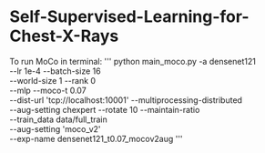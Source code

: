 # Self-Supervised-Learning-for-Chest-X-Rays

To run MoCo in terminal:
'''
python main_moco.py -a densenet121 \
            --lr 1e-4 --batch-size 16 \
            --world-size 1 --rank 0 \
            --mlp --moco-t 0.07 \
            --dist-url 'tcp://localhost:10001' --multiprocessing-distributed \
                        --aug-setting chexpert --rotate 10  --maintain-ratio \
            --train_data data/full_train \
            --aug-setting 'moco_v2'\
            --exp-name densenet121_t0.07_mocov2aug
''' 
